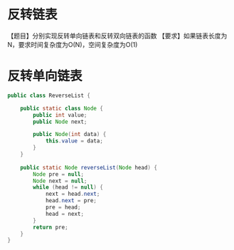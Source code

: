 # 反转链表 
【题目】分别实现反转单向链表和反转双向链表的函数 
【要求】如果链表长度为N，要求时间复杂度为O(N)，空间复杂度为O(1)

# 反转单向链表
```java
public class ReverseList {

	public static class Node {
		public int value;
		public Node next;

		public Node(int data) {
			this.value = data;
		}
	}
	
	public static Node reverseList(Node head) {
		Node pre = null;
		Node next = null;
		while (head != null) {
			next = head.next;
			head.next = pre;
			pre = head;
			head = next;
		}
		return pre;
	}
}
``` 
